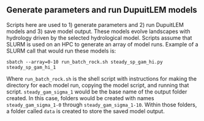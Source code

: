 ## Generate parameters and run DupuitLEM models

Scripts here are used to 1) generate parameters and 2) run DupuitLEM models and
3) save model output. These models evolve landscapes with hydrology driven by
the selected hydrological model. Scripts assume that SLURM is used on an HPC to
generate an array of model runs. Example of a SLURM call that would run these models is:

`sbatch --array=0-10 run_batch_rock.sh steady_sp_gam_hi.py steady_sp_gam_hi_1`

Where `run_batch_rock.sh` is the shell script with instructions for making
the directory for each model run, copying the model script,
and running that script. `steady_gam_sigma_1` would be the base name of the
output folder created. In this case, folders would be created with names
`steady_gam_sigma_1-0` through `steady_gam_sigma_1-10`. Within those folders,
a folder called `data` is created to store the saved model output.
